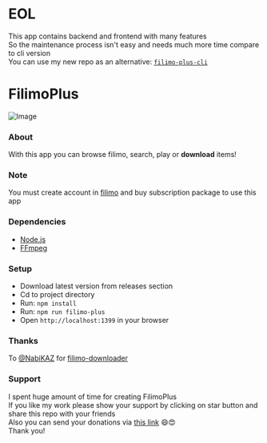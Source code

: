 # EOL

This app contains backend and frontend with many features<br />
So the maintenance process isn't easy and needs much more time compare to cli version<br />
You can use my new repo as an alternative: [`filimo-plus-cli`](https://github.com/Saeed-Pooyanfar/filimo-plus-cli)

# FilimoPlus

![Image](filimo_plus.png)

### About

With this app you can browse filimo, search, play or **download** items!

### Note

You must create account in [filimo](https://www.filimo.com/) and buy subscription package to use this app

### Dependencies

+ [Node.js](https://nodejs.org/en/)
+ [FFmpeg](https://www.ffmpeg.org/)

### Setup

+ Download latest version from releases section
+ Cd to project directory
+ Run: `npm install`
+ Run: `npm run filimo-plus`
+ Open `http://localhost:1399` in your browser

### Thanks

To [@NabiKAZ](https://github.com/NabiKAZ) for [filimo-downloader](https://github.com/NabiKAZ/filimo-downloader)

### Support

I spent huge amount of time for creating FilimoPlus<br />
If you like my work please show your support by clicking on star button and share this repo with your friends<br />
Also you can send your donations via [this link](https://zarinp.al/@saeedpooyanfar) 😄😍<br />
Thank you!

